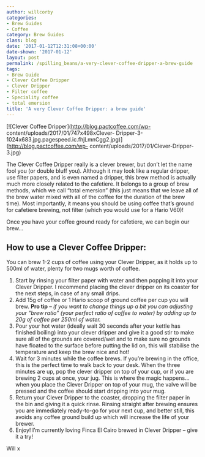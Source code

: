 ```yaml
---
author: willcorby
categories:
- Brew Guides
- Coffee
category: Brew Guides
class: blog
date: '2017-01-12T12:31:08+00:00'
date-shown: '2017-01-12'
layout: post
permalink: /spilling_beans/a-very-clever-coffee-dripper-a-brew-guide
tags:
- Brew Guide
- Clever Coffee Dripper
- Clever Dripper
- Filter coffee
- Speciality coffee
- total emersion
title: 'A very Clever Coffee Dripper: a brew guide'
---
```


[![Clever Coffee Dripper](http://blog.pactcoffee.com/wp-
content/uploads/2017/01/747x498xClever-
Dripper-3-1024x683.jpg.pagespeed.ic.fhjLmnCgg2.jpg)](http://blog.pactcoffee.com/wp-
content/uploads/2017/01/Clever-Dripper-3.jpg)

The Clever Coffee Dripper really is a clever brewer, but don’t let the name
fool you (or double bluff you). Although it may look like a regular dripper,
use filter papers, and is even named a dripper, this brew method is actually
much more closely related to the cafetiere. It belongs to a group of brew
methods, which we call “total emersion” (this just means that we leave all of
the brew water mixed with all of the coffee for the duration of the brew
time). Most importantly, it means you should be using coffee that’s ground for
cafetiere brewing, not filter (which you would use for a Hario V60)!

Once you have your coffee ground ready for cafetiere, we can begin our brew…

## How to use a Clever Coffee Dripper:

You can brew 1-2 cups of coffee using your Clever Dripper, as it holds up to
500ml of water, plenty for two mugs worth of coffee.

  1. Start by rinsing your filter paper with water and then popping it into your Clever Dripper. I recommend placing the clever dripper on its coaster for the next steps, in case of any small drips.
  2. Add 15g of coffee or 1 Hario scoop of ground coffee per cup you will brew. **Pro tip** – _if you want to change things up a bit you can adjusting your “brew ratio” (your perfect ratio of coffee to water) by adding up to 20g of coffee per 250ml of water._
  3. Pour your hot water (ideally wait 30 seconds after your kettle has finished boiling) into your clever dripper and give it a good stir to make sure all of the grounds are covered/wet and to make sure no grounds have floated to the surface before putting the lid on, this will stabilise the temperature and keep the brew nice and hot!
  4. Wait for 3 minutes while the coffee brews. If you’re brewing in the office, this is the perfect time to walk back to your desk. When the three minutes are up, pop the clever dripper on top of your cup, or if you are brewing 2 cups at once, your jug. This is where the magic happens… when you place the Clever Dripper on top of your mug, the valve will be pressed and the coffee should start dripping into your mug.
  5. Return your Clever Dripper to the coaster, dropping the filter paper in the bin and giving it a quick rinse. Rinsing straight after brewing ensures you are immediately ready-to-go for your next cup, and better still, this avoids any coffee ground build up which will increase the life of your brewer.
  6. Enjoy! I’m currently loving Finca El Cairo brewed in Clever Dripper – give it a try!

Will x